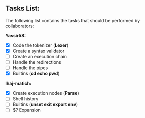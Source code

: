 ## Tasks List:

The following list contains the tasks that should be performed by collaborators:

**Yassir58:**
- [x] Code the tokenizer (**Lexer**)
- [x] Create a syntax validator
- [ ] Create an execution chain
- [ ] Handle the redirections
- [ ] Handle the pipes
- [x] Builtins (**cd echo pwd**)

**lhaj-matich:**
- [x]  Create execution nodes (**Parse**)
- [ ]  Shell history
- [ ] Builtins (**unset exit export env**)
- [ ] $? Expansion
